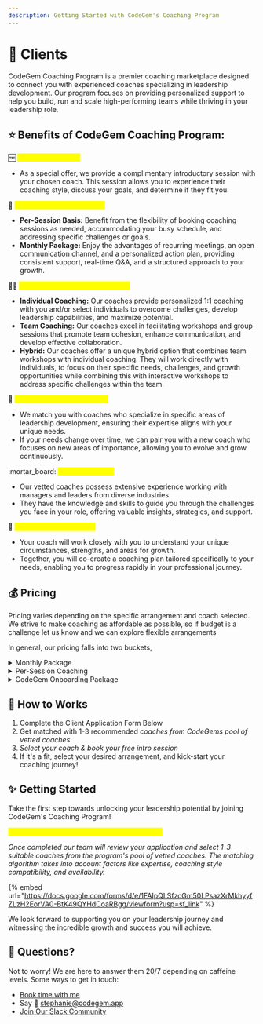 ```yaml
---
description: Getting Started with CodeGem's Coaching Program
---
```


# 💎 Clients

CodeGem Coaching Program is a premier coaching marketplace designed to connect you with experienced coaches specializing in leadership development. Our program focuses on providing personalized support to help you build, run and scale high-performing teams while thriving in your leadership role.

## :star: Benefits of CodeGem Coaching Program:

:free:  <mark style="color:yellow;">**Free Intro Session:**</mark>

* As a special offer, we provide a complimentary introductory session with your chosen coach. This session allows you to experience their coaching style, discuss your goals, and determine if they fit you.

:date:  <mark style="color:yellow;">**Flexible Coaching Options:**</mark>

* **Per-Session Basis:** Benefit from the flexibility of booking coaching sessions as needed, accommodating your busy schedule, and addressing specific challenges or goals.
* **Monthly Package:** Enjoy the advantages of recurring meetings, an open communication channel, and a personalized action plan, providing consistent support, real-time Q\&A, and a structured approach to your growth.

:teacher:  <mark style="color:yellow;">**Individual and/or Team Coaching**</mark>

* **Individual Coaching:** Our coaches provide personalized 1:1 coaching with you and/or select individuals to overcome challenges, develop leadership capabilities, and maximize potential.
* **Team Coaching:** Our coaches excel in facilitating workshops and group sessions that promote team cohesion, enhance communication, and develop effective collaboration.
* **Hybrid:** Our coaches offer a unique hybrid option that combines team workshops with individual coaching. They will work directly with individuals, to focus on their specific needs, challenges, and growth opportunities while combining this with interactive workshops to address specific challenges within the team.

:art:  <mark style="color:yellow;">**Tailored Coaching Matches:**</mark>

* We match you with coaches who specialize in specific areas of leadership development, ensuring their expertise aligns with your unique needs.
* If your needs change over time, we can pair you with a new coach who focuses on new areas of importance, allowing you to evolve and grow continuously.

:mortar\_board:  <mark style="color:yellow;">**Expert Coaches:**</mark>

* Our vetted coaches possess extensive experience working with managers and leaders from diverse industries.
* They have the knowledge and skills to guide you through the challenges you face in your role, offering valuable insights, strategies, and support.

:handshake:  <mark style="color:yellow;">**Personalized Approach:**</mark>

* Your coach will work closely with you to understand your unique circumstances, strengths, and areas for growth.
* Together, you will co-create a coaching plan tailored specifically to your needs, enabling you to progress rapidly in your professional journey.

## :moneybag: Pricing

Pricing varies depending on the specific arrangement and coach selected. We strive to make coaching as affordable as possible, so if budget is a challenge let us know and we can explore flexible arrangements

In general, our pricing falls into two buckets,

<details>

<summary>Monthly Package</summary>

### Included:

* Free Intro-Session
* Recurring Weekly (30m) or Bi-weekly (1 hour) Coaching Sessions
* Dedicated Slack Channel with Coach
* Action Plans & Accountability Support

### Cost:

* 1850/month

### Benefits

* **Recurring Meetings:** The monthly package includes a recurring meeting with your coach, providing you with consistent support and accountability. Regular sessions help you maintain momentum, track progress, and address challenges over time, ensuring sustained growth and development.
* **Open Communication Channel:** As part of the monthly package, you gain access to an open communication channel with your coach. This real-time Q\&A platform enables you to seek guidance, share insights, and ask questions between coaching sessions. It allows for ongoing support, quick feedback, and the opportunity to address urgent matters promptly.
* **Personalized Action Plan:** With the monthly package, you receive a personalized action plan designed to drive your growth and development. Your coach collaborates with you to identify specific goals, outline action steps, and provide guidance on implementing effective strategies. This structured approach ensures a systematic and focused progression toward your desired outcomes.
* **Long-Term Relationship:** Opting for the monthly package fosters a long-term coaching relationship with your dedicated coach. This allows for a deeper understanding of your unique circumstances, strengths, and growth areas. Your coach becomes a trusted partner, providing ongoing support and helping you navigate the complexities of your managerial role.

</details>

<details>

<summary>Per-Session Coaching</summary>

### Includes:

* Free Intro-Session
* On-Demand Coaching
* Invite to CodeGym, a dedicated Leadership Coaching Community
* Post-Session Action Items

### Cost:

* Individual 1:1 Coaching: $95 per session
* Team Workshop: $245 per session

### Benefits

* **Flexibility:** Opting for coaching sessions on a per-session basis offers you the utmost flexibility. You have the freedom to schedule coaching sessions as and when you need them, accommodating your busy schedule and allowing you to focus on specific challenges or goals.
* **Targeted Support:** This option allows you to seek coaching support on specific issues or areas of development that require immediate attention. Whether it's enhancing your communication skills, managing conflict, or refining your leadership style, you can address these specific areas with the guidance of an experienced coach.
* **No Long-Term Commitment:** Choosing the per-session basis does not require a long-term commitment. You have the flexibility to engage in coaching sessions as needed, without being tied down to a fixed duration or package.

</details>

<details>

<summary>CodeGem Onboarding Package</summary>

### Included:

* Team Onboarding Workshop
* Hands-On-Support Introducing and Rolling out CodeGem to Your Team(s)
* Recurring Weekly (30m) or Bi-weekly (1 hour) Coaching Sessions
* Dedicated Slack Channel with Coach
* Action Plans & Accountability Support

### Cost:

* $1550

### Benefits

* **Recurring Meetings:** The monthly package includes a recurring meeting with your coach, providing you with consistent support and accountability. Regular sessions help you maintain momentum, track progress, and address challenges over time, ensuring sustained growth and development.
* **Open Communication Channel:** As part of the monthly package, you gain access to an open communication channel with your coach. This real-time Q\&A platform enables you to seek guidance, share insights, and ask questions between coaching sessions. It allows for ongoing support, quick feedback, and the opportunity to address urgent matters promptly.
* **Personalized Action Plan:** As part of your CodeGem onboarding package, you receive a personalized action plan designed to boost your team's performance. Your coach collaborates with you to identify specific team goals, outline action steps, and provide guidance on implementing effective strategies. This structured approach ensures a systematic and focused progression toward your desired outcomes.

</details>

## 🚀 How to Works

1. Complete the Client Application Form Below
2. Get matched with 1-3 recommended _coaches from CodeGems pool of vetted coaches_
3. _Select your coach & book your free intro session_
4. If it's a fit, select your desired arrangement, and kick-start your coaching journey!

## :sparkles: Getting Started

Take the first step towards unlocking your leadership potential by joining CodeGem's Coaching Program!

<mark style="color:yellow;">**To get started fill out a client application form:**</mark>

_Once completed our team will review your application and select 1-3 suitable coaches from the program's pool of vetted coaches. The matching algorithm takes into account factors like expertise, coaching style compatibility, and availability._

{% embed url="https://docs.google.com/forms/d/e/1FAIpQLSfzcGm50LPsazXrMkhyyfZLzH2EorVA0-BtK49QYHdCoaRBgg/viewform?usp=sf_link" %}

We look forward to supporting you on your leadership journey and witnessing the incredible growth and success you will achieve.

## 🚀 Questions?

Not to worry! We are here to answer them 20/7 depending on caffeine levels. Some ways to get in touch:

* [Book time with me](https://meetings.hubspot.com/stephanie-mills)
* Say 👋 [stephanie@codegem.app](https://codegem.app/)
* [Join Our Slack Community](https://join.slack.com/t/codegemcommunity/shared\_invite/zt-pag8stma-Gn9qba0obM6rPol2SBCj7Q)
